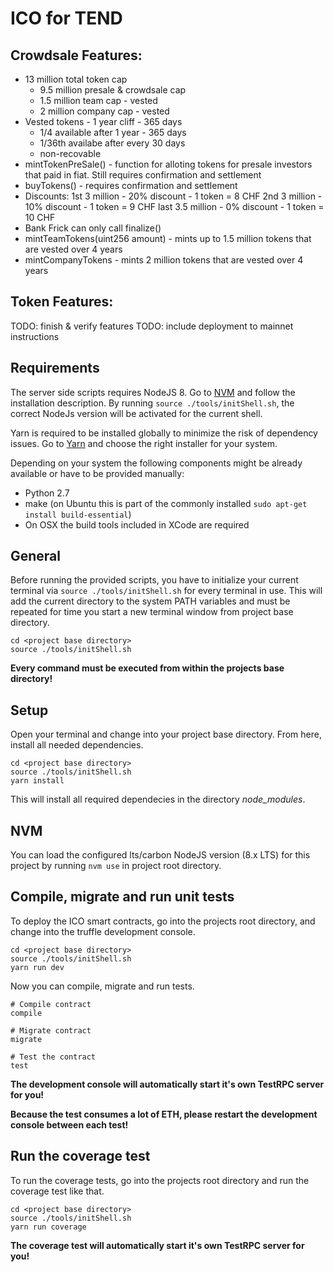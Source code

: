# ICO for TEND

## Crowdsale Features:
* 13 million total token cap
    * 9.5 million presale & crowdsale cap
    * 1.5 million team cap - vested
    * 2 million company cap - vested
* Vested tokens - 1 year cliff - 365 days
    * 1/4 available after 1 year - 365 days
    * 1/36th availabe after every 30 days
    * non-recovable
* mintTokenPreSale() - function for alloting tokens for presale investors that paid in fiat. Still requires confirmation and settlement
* buyTokens() - requires confirmation and settlement
* Discounts:
    1st 3 million    -  20% discount -  1 token = 8 CHF
    2nd 3 million    -  10% discount -  1 token = 9 CHF
    last 3.5 million -  0% discount  -  1 token = 10 CHF
* Bank Frick can only call finalize()
* mintTeamTokens(uint256 amount) - mints up to 1.5 million tokens that are vested over 4 years
* mintCompanyTokens - mints 2 million tokens that are vested over 4 years

## Token Features:

TODO: finish & verify features
TODO: include deployment to mainnet instructions

## Requirements
The server side scripts requires NodeJS 8.
Go to [NVM](https://github.com/creationix/nvm) and follow the installation description.
By running `source ./tools/initShell.sh`, the correct NodeJs version will be activated for the current shell.

Yarn is required to be installed globally to minimize the risk of dependency issues.
Go to [Yarn](https://yarnpkg.com/en/docs/install) and choose the right installer for your system.

Depending on your system the following components might be already available or have to be provided manually:
* Python 2.7
* make (on Ubuntu this is part of the commonly installed `sudo apt-get install build-essential`)
* On OSX the build tools included in XCode are required

## General
Before running the provided scripts, you have to initialize your current terminal via `source ./tools/initShell.sh` for every terminal in use. This will add the current directory to the system PATH variables and must be repeated for time you start a new terminal window from project base directory.
```
cd <project base directory>
source ./tools/initShell.sh
```

__Every command must be executed from within the projects base directory!__

## Setup
Open your terminal and change into your project base directory. From here, install all needed dependencies.
```
cd <project base directory>
source ./tools/initShell.sh
yarn install
```
This will install all required dependecies in the directory _node_modules_.

## NVM
You can load the configured lts/carbon NodeJS version (8.x LTS) for this project by running `nvm use` in project root directory.

## Compile, migrate and run unit tests
To deploy the ICO smart contracts, go into the projects root directory, and change into the truffle development console.
```
cd <project base directory>
source ./tools/initShell.sh
yarn run dev
```

Now you can compile, migrate and run tests.
```
# Compile contract
compile

# Migrate contract
migrate

# Test the contract
test
```
__The development console will automatically start it's own TestRPC server for you!__

__Because the test consumes a lot of ETH, please restart the development console between each test!__

## Run the coverage test
To run the coverage tests, go into the projects root directory and run the coverage test like that.
```
cd <project base directory>
source ./tools/initShell.sh
yarn run coverage
```
__The coverage test will automatically start it's own TestRPC server for you!__
